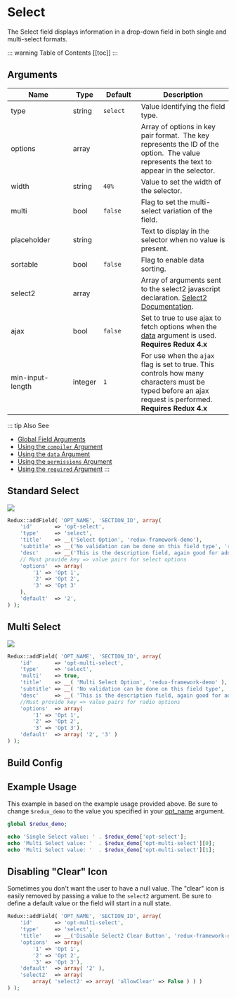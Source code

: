# Select

The Select field displays information in a drop-down field in both single and multi-select formats.

::: warning Table of Contents
[[toc]]
:::

## Arguments
|<div style="width:125px;">Name</div>|Type|<div style="width:70px;">Default</div>|Description|
|--- |--- |--- |--- |
|type|string|`select`|Value identifying the field type.|
|options|array||Array of options in key pair format.  The key represents the ID of the option.  The value represents the text to appear in the selector.|
|width|string|`40%`|Value to set the width of the selector.|
|multi|bool|`false`|Flag to set the multi-select variation of the field.|
|placeholder|string||Text to display in the selector when no value is present.|
|sortable|bool|`false`|Flag to enable data sorting.|
|select2|array||Array of arguments sent to the select2 javascript declaration. [Select2 Documentation](https://select2.org/configuration/options-api).|
|ajax|bool|`false`|Set to true to use ajax to fetch options when the [data](../configuration/fields/data.md) argument is used. **Requires Redux 4.x**|
|min-input-length|integer|`1`|For use when the `ajax` flag is set to true. This controls how many characters must be typed before an ajax request is performed. **Requires Redux 4.x**|

::: tip Also See
- [Global Field Arguments](../configuration/fields/arguments.md)
- [Using the `compiler` Argument](../configuration/fields/compiler.md)
- [Using the `data` Argument](../configuration/fields/data.md)
- [Using the `permissions` Argument](../configuration/fields/permissions.md)
- [Using the `required` Argument](../configuration/fields/required.md)
:::

## Standard Select
![](https://f.cloud.github.com/assets/3412363/1569797/d77655e8-50d4-11e3-8580-cf1eba05ea7e.png)




```php
Redux::addField( 'OPT_NAME', 'SECTION_ID', array(
    'id'       => 'opt-select',
    'type'     => 'select',
    'title'    => __('Select Option', 'redux-framework-demo'), 
    'subtitle' => __('No validation can be done on this field type', 'redux-framework-demo'),
    'desc'     => __('This is the description field, again good for additional info.', 'redux-framework-demo'),
    // Must provide key => value pairs for select options
    'options'  => array(
        '1' => 'Opt 1',
        '2' => 'Opt 2',
        '3' => 'Opt 3'
    ),
    'default'  => '2',
) );
```

## Multi Select
![](https://f.cloud.github.com/assets/3412363/1569753/520e4200-50d2-11e3-85e4-7807855811a0.png)

```php
Redux::addField( 'OPT_NAME', 'SECTION_ID', array(
    'id'       => 'opt-multi-select',
    'type'     => 'select',
    'multi'    => true,
    'title'    => __( 'Multi Select Option', 'redux-framework-demo' ), 
    'subtitle' => __( 'No validation can be done on this field type', 'redux-framework-demo' ),
    'desc'     => __( 'This is the description field, again good for additional info.', 'redux-framework-demo' ),
    //Must provide key => value pairs for radio options
    'options'  => array(
        '1' => 'Opt 1',
        '2' => 'Opt 2',
        '3' => 'Opt 3'),
    'default'  => array( '2', '3' )
) );
```

## Build Config
<script>
import builder from './select.json';
export default {
    data () {
        return {
            builder: builder,
            defaults: {}
        };
    }
}
</script>
<builder :builder_json="builder" :builder_defaults="defaults" />


## Example Usage
This example in based on the example usage provided above. Be sure to change `$redux_demo` to the value you specified 
in your [opt_name](../configuration/global_arguments.md#opt_name) argument.

```php
global $redux_demo;

echo 'Single Select value: ' . $redux_demo['opt-select'];
echo 'Multi Select value: '  . $redux_demo['opt-multi-select'][0];
echo 'Multi Select value: '  . $redux_demo['opt-multi-select'][1];
```

## Disabling "Clear" Icon
Sometimes you don't want the user to have a null value. The "clear" icon is easily removed by passing a value to the 
`select2` argument. Be sure to define a default value or the field will start in a null state.

```php
Redux::addField( 'OPT_NAME', 'SECTION_ID', array(
    'id'       => 'opt-multi-select',
    'type'     => 'select',
    'title'    => __('Disable Select2 Clear Button', 'redux-framework-demo'), 
    'options'  => array(
        '1' => 'Opt 1',
        '2' => 'Opt 2',
        '3' => 'Opt 3'),
    'default'  => array( '2' ),
    'select2'  => array(
        array( 'select2' => array( 'allowClear' => False ) ) )
) );
```
